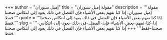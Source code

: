 +++
author = "إميل سيوران"
title = "مقولة إميل سيوران"
description = '''مقولة إميل سيوران: إذا كنا نفهم بعض الأشياء فإن الفضل في ذلك يعود إلى انتكاس صحتنا فقط.'''
quote = '''إذا كنا نفهم بعض الأشياء فإن الفضل في ذلك يعود إلى انتكاس صحتنا فقط.'''
slug = '''إذا-كنا-نفهم-بعض-الأشياء-فإن-الفضل-في-ذلك-يعود-إلى-انتكاس-صحتنا-فقط'''
+++
إذا كنا نفهم بعض الأشياء فإن الفضل في ذلك يعود إلى انتكاس صحتنا فقط.
